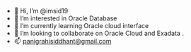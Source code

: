 - 👋 Hi, I’m @imsid19
- 👀 I’m interested in Oracle Database
- 🌱 I’m currently learning Oracle cloud interface 
- 💞️ I’m looking to collaborate on Oracle Cloud and Exadata .
- 📫 panigrahisiddhant@gmail.com

<!---
imsid19/imsid19 is a ✨ special ✨ repository because its `README.md` (this file) appears on your GitHub profile.
You can click the Preview link to take a look at your changes.
--->
